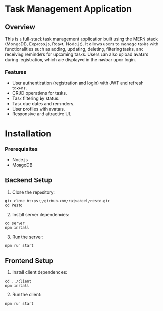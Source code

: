 # Task Management Application

## Overview
This is a full-stack task management application built using the MERN stack (MongoDB, Express.js, React, Node.js). It allows users to manage tasks with functionalities such as adding, updating, deleting, filtering tasks, and receiving reminders for upcoming tasks. Users can also upload avatars during registration, which are displayed in the navbar upon login.

### Features
- User authentication (registration and login) with JWT and refresh tokens.
- CRUD operations for tasks.
- Task filtering by status.
- Task due dates and reminders.
- User profiles with avatars.
- Responsive and attractive UI.


# Installation

### Prerequisites
- Node.js
- MongoDB

## Backend Setup

1. Clone the repository:
```
git clone https://github.com/rajSaheel/Pesto.git
cd Pesto
```
2. Install server dependencies:
```
cd server
npm install
```
3. Run the server:
```
npm run start
```

## Frontend Setup

1. Install client dependencies:
```
cd ../client
npm install
```
2. Run the client:
```
npm run start
```
